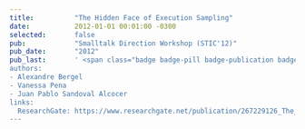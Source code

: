 ```yaml
---
title:          "The Hidden Face of Execution Sampling"
date:           2012-01-01 00:01:00 -0300
selected:       false
pub:            "Smalltalk Direction Workshop (STIC'12)"
pub_date:       "2012"
pub_last:       ' <span class="badge badge-pill badge-publication badge-primary">STIC</span> <span class="badge badge-pill badge-publication badge-info">Workshop Paper</span>
authors:
- Alexandre Bergel
- Vanessa Pena
- Juan Pablo Sandoval Alcocer
links:
  ResearchGate: https://www.researchgate.net/publication/267229126_The_Hidden_Face_of_Execution_Sampling
---
```

